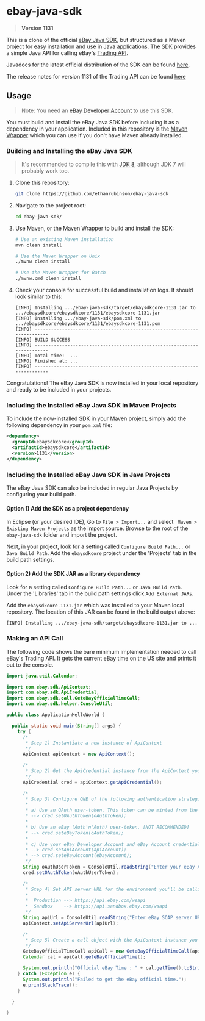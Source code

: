 # ebay-java-sdk
>**Version 1131**

This is a clone of the official [eBay Java SDK](https://developer.ebay.com/tools/javasdk), but structured as a Maven project for easy installation and use in Java applications. The SDK provides a simple Java API for calling eBay's [Trading API](https://developer.ebay.com/Devzone/XML/docs/Reference/ebay/index.html).

Javadocs for the latest official distribution of the SDK can be found [here](https://developer.ebay.com/DevZone/Javasdk-jaxb/docs/LibRef/index.html).

The release notes for version 1131 of the Trading API can be found [here](https://developer.ebay.com/DevZone/XML/docs/ReleaseNotes.html#1131)

## Usage
>Note: You need an [eBay Developer Account](https://developer.ebay.com/) to use this SDK.

You must build and install the eBay Java SDK before including it as a dependency in your application. Included in this repository is the [Maven Wrapper](https://github.com/takari/maven-wrapper) which you can use if you don't have Maven already installed.

### Building and Installing the eBay Java SDK

> It's recommended to compile this with [JDK 8](https://www.oracle.com/java/technologies/javase-jdk8-downloads.html), although JDK 7 will probably work too.

1. Clone this repository:
    ```bash
    git clone https://github.com/ethanrubinson/ebay-java-sdk
    ```

2. Navigate to the project root:
    ```bash
    cd ebay-java-sdk/
    ```

3. Use Maven, or the Maven Wrapper to build and install the SDK:
    ```bash
    # Use an existing Maven installation
    mvn clean install
    
    # Use the Maven Wrapper on Unix
    ./mvnw clean install
    
    # Use the Maven Wrapper for Batch
    ./mvnw.cmd clean install
    ```

4. Check your console for successful build and installation logs. It should look similar to this:
    ```
    [INFO] Installing .../ebay-java-sdk/target/ebaysdkcore-1131.jar to .../ebaysdkcore/ebaysdkcore/1131/ebaysdkcore-1131.jar
    [INFO] Installing .../ebay-java-sdk/pom.xml to .../ebaysdkcore/ebaysdkcore/1131/ebaysdkcore-1131.pom
    [INFO] ------------------------------------------------------------------------
    [INFO] BUILD SUCCESS
    [INFO] ------------------------------------------------------------------------
    [INFO] Total time:  ...
    [INFO] Finished at: ...
    [INFO] ------------------------------------------------------------------------
    ```

Congratulations! The eBay Java SDK is now installed in your local repository and ready to be included in your projects.

### Including the Installed eBay Java SDK in Maven Projects

To include the now-installed SDK in your Maven project, simply add the following dependency in your `pom.xml` file:

```xml
<dependency>
  <groupId>ebaysdkcore</groupId>
  <artifactId>ebaysdkcore</artifactId>
  <version>1131</version>
</dependency>
```

### Including the Installed eBay Java SDK in Java Projects

The eBay Java SDK can also be included in regular Java Projects by configuring your build path.

#### Option 1) Add the SDK as a project dependency

In Eclipse (or your desired IDE), Go to `File > Import...`  and select ` Maven > Existing Maven Projects` as the import source. Browse to the root of the `ebay-java-sdk` folder and import the project.

Next, in your project, look for a setting called `Configure Build Path...` or `Java Build Path`. Add the `ebaysdkcore` project under the 'Projects' tab in the build path settings.

#### Option 2) Add the SDK JAR as a library dependency

Look for a setting called `Configure Build Path...` or `Java Build Path`. Under the 'Libraries' tab in the build path settings click `Add External JARs`.

Add the `ebaysdkcore-1131.jar` which was installed to your Maven local repository. The location of this JAR can be found in the build output above:

`[INFO] Installing .../ebay-java-sdk/target/ebaysdkcore-1131.jar to ...`

### Making an API Call

The following code shows the bare minimum implementation needed to call eBay's Trading API. It gets the current eBay time on the US site and prints it out to the console.

```java
import java.util.Calendar;

import com.ebay.sdk.ApiContext;
import com.ebay.sdk.ApiCredential;
import com.ebay.sdk.call.GeteBayOfficialTimeCall;
import com.ebay.sdk.helper.ConsoleUtil;

public class ApplicationHelloWorld {

  public static void main(String[] args) {
    try {
      /*
       * Step 1) Instantiate a new instance of ApiContext
       */
      ApiContext apiContext = new ApiContext();

      /*
       * Step 2) Get the ApiCredential instance from the ApiContext you just created.
       */
      ApiCredential cred = apiContext.getApiCredential();

      /* 
       * Step 3) Configure ONE of the following authentication strategies:
       * 
       * a) Use an OAuth user-token. This token can be minted from the ebay-oauth-java-client. [RECOMMENDED]
       * --> cred.setOAuthToken(oAuthToken);
       * 
       * b) Use an eBay (Auth'n'Auth) user-token. [NOT RECOMMENDED]
       * --> cred.seteBayToken(oAuthToken);
       * 
       * c) Use your eBay Developer Account and eBay Account credentials directly. [NOT RECOMMENDED]
       * --> cred.setApiAccount(apiAccount);
       * --> cred.seteBayAccount(ebayAccount);
       */
      String oAuthUserToken = ConsoleUtil.readString("Enter your eBay Authentication Token: ");
      cred.setOAuthToken(oAuthUserToken);

      /*
       * Step 4) Set API server URL for the environment you'll be calling.
       * 
       *  Production --> https://api.ebay.com/wsapi
       *  Sandbox    --> https://api.sandbox.ebay.com/wsapi
       */
      String apiUrl = ConsoleUtil.readString("Enter eBay SOAP server URL (e.g., https://api.ebay.com/wsapi): ");
      apiContext.setApiServerUrl(apiUrl);

      /*
       * Step 5) Create a call object with the ApiContext instance you've configured and execute it.
       */
      GeteBayOfficialTimeCall apiCall = new GeteBayOfficialTimeCall(apiContext);
      Calendar cal = apiCall.geteBayOfficialTime();

      System.out.println("Official eBay Time : " + cal.getTime().toString());
    } catch (Exception e) {
      System.out.println("Failed to get the eBay official time.");
      e.printStackTrace();
    }

  }

}
```
